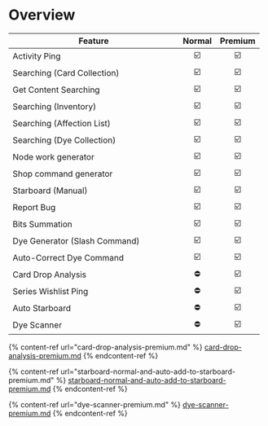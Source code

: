 # Overview

<table><thead><tr><th width="318.3333333333333">Feature</th><th align="center">Normal</th><th align="center">Premium</th></tr></thead><tbody><tr><td>Activity Ping</td><td align="center"><span data-gb-custom-inline data-tag="emoji" data-code="2611">☑️</span></td><td align="center"><span data-gb-custom-inline data-tag="emoji" data-code="2611">☑️</span></td></tr><tr><td>Searching (Card Collection)</td><td align="center"><span data-gb-custom-inline data-tag="emoji" data-code="2611">☑️</span></td><td align="center"><span data-gb-custom-inline data-tag="emoji" data-code="2611">☑️</span></td></tr><tr><td>Get Content Searching</td><td align="center"><span data-gb-custom-inline data-tag="emoji" data-code="2611">☑️</span></td><td align="center"><span data-gb-custom-inline data-tag="emoji" data-code="2611">☑️</span></td></tr><tr><td>Searching (Inventory)</td><td align="center"><span data-gb-custom-inline data-tag="emoji" data-code="2611">☑️</span></td><td align="center"><span data-gb-custom-inline data-tag="emoji" data-code="2611">☑️</span></td></tr><tr><td>Searching (Affection List)</td><td align="center"><span data-gb-custom-inline data-tag="emoji" data-code="2611">☑️</span></td><td align="center"><span data-gb-custom-inline data-tag="emoji" data-code="2611">☑️</span></td></tr><tr><td>Searching (Dye Collection)</td><td align="center"><span data-gb-custom-inline data-tag="emoji" data-code="2611">☑️</span></td><td align="center"><span data-gb-custom-inline data-tag="emoji" data-code="2611">☑️</span></td></tr><tr><td>Node work generator</td><td align="center"><span data-gb-custom-inline data-tag="emoji" data-code="2611">☑️</span></td><td align="center"><span data-gb-custom-inline data-tag="emoji" data-code="2611">☑️</span></td></tr><tr><td>Shop command generator</td><td align="center"><span data-gb-custom-inline data-tag="emoji" data-code="2611">☑️</span></td><td align="center"><span data-gb-custom-inline data-tag="emoji" data-code="2611">☑️</span></td></tr><tr><td>Starboard (Manual)</td><td align="center"><span data-gb-custom-inline data-tag="emoji" data-code="2611">☑️</span></td><td align="center"><span data-gb-custom-inline data-tag="emoji" data-code="2611">☑️</span></td></tr><tr><td>Report Bug</td><td align="center"><span data-gb-custom-inline data-tag="emoji" data-code="2611">☑️</span></td><td align="center"><span data-gb-custom-inline data-tag="emoji" data-code="2611">☑️</span></td></tr><tr><td>Bits Summation</td><td align="center"><span data-gb-custom-inline data-tag="emoji" data-code="2611">☑️</span></td><td align="center"><span data-gb-custom-inline data-tag="emoji" data-code="2611">☑️</span></td></tr><tr><td>Dye Generator (Slash Command)</td><td align="center"><span data-gb-custom-inline data-tag="emoji" data-code="2611">☑️</span></td><td align="center"><span data-gb-custom-inline data-tag="emoji" data-code="2611">☑️</span></td></tr><tr><td>Auto-Correct Dye Command</td><td align="center"><span data-gb-custom-inline data-tag="emoji" data-code="2611">☑️</span></td><td align="center"><span data-gb-custom-inline data-tag="emoji" data-code="2611">☑️</span></td></tr><tr><td>Card Drop Analysis</td><td align="center"><span data-gb-custom-inline data-tag="emoji" data-code="26d4">⛔</span></td><td align="center"><span data-gb-custom-inline data-tag="emoji" data-code="2611">☑️</span></td></tr><tr><td>Series Wishlist Ping</td><td align="center"><span data-gb-custom-inline data-tag="emoji" data-code="26d4">⛔</span></td><td align="center"><span data-gb-custom-inline data-tag="emoji" data-code="2611">☑️</span></td></tr><tr><td>Auto Starboard</td><td align="center"><span data-gb-custom-inline data-tag="emoji" data-code="26d4">⛔</span></td><td align="center"><span data-gb-custom-inline data-tag="emoji" data-code="2611">☑️</span></td></tr><tr><td>Dye Scanner</td><td align="center"><span data-gb-custom-inline data-tag="emoji" data-code="26d4">⛔</span></td><td align="center"><span data-gb-custom-inline data-tag="emoji" data-code="2611">☑️</span></td></tr></tbody></table>

{% content-ref url="card-drop-analysis-premium.md" %}
[card-drop-analysis-premium.md](card-drop-analysis-premium.md)
{% endcontent-ref %}

{% content-ref url="starboard-normal-and-auto-add-to-starboard-premium.md" %}
[starboard-normal-and-auto-add-to-starboard-premium.md](starboard-normal-and-auto-add-to-starboard-premium.md)
{% endcontent-ref %}

{% content-ref url="dye-scanner-premium.md" %}
[dye-scanner-premium.md](dye-scanner-premium.md)
{% endcontent-ref %}
